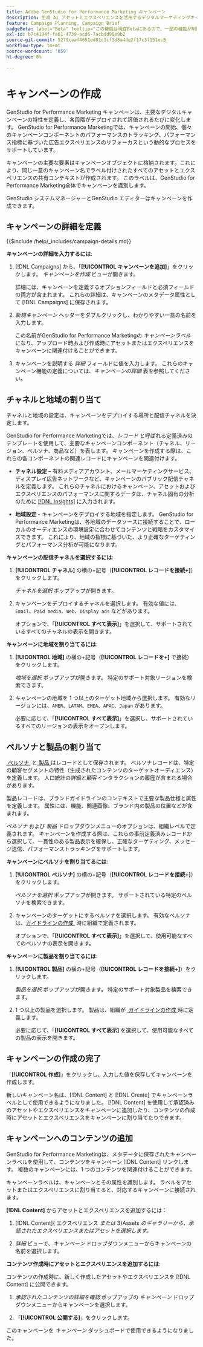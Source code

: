 ```yaml
---
title: Adobe GenStudio for Performance Marketing キャンペーン
description: 生成 AI アセットとエクスペリエンスを活用するデジタルマーケティングキャンペーンを作成および管理する方法について説明します。
feature: Campaign Planning, Campaign Brief
badgeBeta: label="Beta" tooltip="この機能は現在Betaにあるので、一部の機能が制限されるか、変更される可能性があります。"
exl-id: b7c4194f-fa61-4739-acd6-7acbdd98e9b2
source-git-commit: 5279caaf4651ed81c3cf3d8a4de2f17c3f151ec8
workflow-type: tm+mt
source-wordcount: '859'
ht-degree: 0%

---
```


# キャンペーンの作成

GenStudio for Performance Marketing キャンペーンは、主要なデジタルキャンペーンの特性を定義し、各段階がデプロイされて評価されるたびに変化します。 GenStudio for Performance Marketingでは、キャンペーンの開始、個々のキャンペーンコンポーネントのパフォーマンスのトラッキング、パフォーマンス指標に基づいた広告エクスペリエンスのリフォーカスという動的なプロセスをサポートしています。

キャンペーンの主要な要素はキャンペーンオブジェクトに格納されます。これにより、同じ一意のキャンペーン名でラベル付けされたすべてのアセットとエクスペリエンスの共有コンテキストが作成されます。 このラベルは、GenStudio for Performance Marketing全体でキャンペーンを識別します。

GenStudio システムマネージャーとGenStudio エディターはキャンペーンを作成できます。

## キャンペーンの詳細を定義

{{$include /help/_includes/campaign-details.md}}

**キャンペーンの詳細を入力するには**:

1. [!DNL Campaigns] から、「**[!UICONTROL キャンペーンを追加]**」をクリックします。 _キャンペーンを作成_ ビューが開きます。

   詳細には、キャンペーンを定義するオプションフィールドと必須フィールドの両方が含まれます。 これらの詳細は、キャンペーンのメタデータ属性として [!DNL Campaigns] に保存されます。

1. _新規キャンペーン_ ヘッダーをダブルクリックし、わかりやすい一意の名前を入力します。

   この名前がGenStudio for Performance Marketingの _キャンペーンラベル_ になり、アップロード時および作成時にアセットまたはエクスペリエンスをキャンペーンに関連付けることができます。

1. キャンペーンを説明する _詳細_ フィールドに値を入力します。 これらのキャンペーン機能の定義については、_キャンペーンの詳細_ 表を参照してください。

## チャネルと地域の割り当て

チャネルと地域の設定は、キャンペーンをデプロイする場所と配信チャネルを決定します。

GenStudio for Performance Marketingでは、_レコード_ と呼ばれる定義済みのテンプレートを使用して、主要なキャンペーンコンポーネント（チャネル、リージョン、ペルソナ、商品など）を表します。 キャンペーンを作成する際は、これらの各コンポーネントの関連レコードにキャンペーンを関連付けます。

* **チャネル設定** – 有料メディアアカウント、メールマーケティングサービス、ディスプレイ広告ネットワークなど、キャンペーンのパブリック配信チャネルを定義します。 これらのチャネルにおけるキャンペーン、アセットおよびエクスペリエンスのパフォーマンスに関するデータは、チャネル固有の分析のために [[!DNL Insights]](/help/user-guide/insights/overview.md) に入力されます。

* **地域設定** - キャンペーンをデプロイする地域を指定します。 GenStudio for Performance Marketingは、各地域のデータソースに接続することで、ローカルのオーディエンスの環境設定に合わせてコンテンツと戦略をカスタマイズできます。 これにより、地域の指標に基づいた、より正確なターゲティングとパフォーマンス分析が可能になります。

**キャンペーンの配信チャネルを選択するには**:

1. **[!UICONTROL チャネル]** の横の+記号（**[!UICONTROL レコードを接続+]**）をクリックします。

   _チャネルを選択_ ポップアップが開きます。

1. キャンペーンをデプロイするチャネルを選択します。 有効な値には、`Email`、`Paid media`、`Web`、`Display ads` などがあります。

   オプションで、「**[!UICONTROL すべて表示]**」を選択して、サポートされているすべてのチャネルの表示を開きます。

**キャンペーンに地域を割り当てるには**:

1. **[!UICONTROL 地域]** の横の+記号（**[!UICONTROL レコードを+]** で接続）をクリックします。

   _地域を選択_ ポップアップが開きます。 特定のサポート対象リージョンを検索できます。

1. キャンペーンの地域を 1 つ以上のターゲット地域から選択します。 有効なリージョンには、`AMER`、`LATAM`、`EMEA`、`APAC`、`Japan` があります。

   必要に応じて、「**[!UICONTROL すべて表示]**」を選択し、サポートされているすべてのリージョンの表示をオープンします。

## ペルソナと製品の割り当て

[&#x200B; ペルソナ &#x200B;](/help/user-guide/guidelines/personas.md) と [&#x200B; 製品 &#x200B;](/help/user-guide/guidelines/products.md) はレコードとして保存されます。 ペルソナレコードは、特定の顧客セグメントの特性（生成されたコンテンツのターゲットオーディエンス）を定義します。 人口統計の詳細と顧客インタラクションの履歴が含まれる場合があります。

製品レコードは、ブランドガイドラインのコンテキストで主要な製品仕様と属性を定義します。 属性には、機能、関連画像、ブランド内の製品の位置などが含まれます。

_ペルソナ_ および _製品_ ドロップダウンメニューのオプションは、組織レベルで定義されます。 キャンペーンを作成する際は、これらの事前定義済みレコードから選択して、一貫性のある製品表示を確保し、正確なターゲティング、メッセージ送信、パフォーマンストラッキングをサポートします。

**キャンペーンにペルソナを割り当てるには**:

1. **[!UICONTROL ペルソナ]** の横の+記号（**[!UICONTROL レコードを接続+]**）をクリックします。

   _ペルソナを選択_ ポップアップが開きます。 サポートされている特定のペルソナを検索できます。

1. キャンペーンのターゲットにするペルソナを選択します。 有効なペルソナは、[&#x200B; ガイドラインの作成 &#x200B;](/help/user-guide/guidelines/personas.md) 時に組織で定義されます。

   オプションで、「**[!UICONTROL すべて表示]**」を選択して、使用可能なすべてのペルソナの表示を開きます。

**キャンペーンに製品を割り当てるには**:

1. **[!UICONTROL 製品]** の横の+記号（**[!UICONTROL レコードを接続+]**）をクリックします。

   _製品を選択_ ポップアップが開きます。 特定のサポート対象製品を検索できます。

1. 1 つ以上の製品を選択します。 製品は、組織が [&#x200B; ガイドラインの作成 &#x200B;](/help/user-guide/guidelines/products.md) 時に定義します。

   必要に応じて、「**[!UICONTROL すべて表示]** を選択して、使用可能なすべての製品の表示を開きます。

## キャンペーンの作成の完了

「**[!UICONTROL 作成]**」をクリックし、入力した値を保存してキャンペーンを作成します。

新しいキャンペーン名は、[!DNL Content] と [!DNL Create] でキャンペーンラベルとして使用できるようになりました。 [!DNL Content] を使用して承認済みのアセットやエクスペリエンスをキャンペーンに追加したり、コンテンツの作成時にアセットとエクスペリエンスをキャンペーンに割り当てたりできます。

## キャンペーンへのコンテンツの追加

GenStudio for Performance Marketingは、メタデータに保存されたキャンペーンラベルを使用して、コンテンツをキャンペーン [!DNL Content] リンクします。 複数のキャンペーンには、1 つのコンテンツを関連付けることができます。

キャンペーンラベルは、キャンペーンとその属性を識別します。 ラベルをアセットまたはエクスペリエンスに割り当てると、対応するキャンペーンに接続されます。

**[!DNL Content]** からアセットとエクスペリエンスを追加するには：

1. [!DNL Content]{ エクスペリエンス _または_ 3}Assets _のギャラリーから、承認されたエクスペリエンスまたはアセットを選択します。_

1. _詳細_ ビューで、_キャンペーン_ ドロップダウンメニューからキャンペーンの名前を選択します。

**コンテンツ作成時にアセットとエクスペリエンスを追加するには**:

コンテンツの作成時に、新しく作成したアセットやエクスペリエンスを [!DNL Content] に公開できます。

1. _承認されたコンテンツの詳細を確認_ ポップアップの _キャンペーン_ ドロップダウンメニューからキャンペーンを選択します。

1. 「**[!UICONTROL 公開する]**」をクリックします。

このキャンペーンを _キャンペーン_ ダッシュボードで使用できるようになりました。
